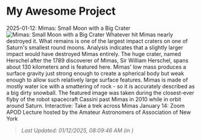 # My Awesome Project

<!-- APOD Start -->
2025-01-12: Mimas: Small Moon with a Big Crater
![Mimas: Small Moon with a Big Crater](https://apod.nasa.gov/apod/image/2501/Mimas_Cassini_960.jpg)
Whatever hit Mimas nearly destroyed it.  What remains is one of the largest impact craters on one of Saturn's smallest round moons.  Analysis indicates that a slightly larger impact would have destroyed Mimas entirely.  The huge crater, named Herschel after the 1789 discoverer of Mimas, Sir William Herschel, spans about 130 kilometers and is featured here. Mimas' low mass produces a surface gravity just strong enough to create a spherical body but weak enough to allow such relatively large surface features. Mimas is made of mostly water ice with a smattering of rock - so it is accurately described as a big dirty snowball. The featured image was taken during the closest-ever flyby of the robot spacecraft Cassini past Mimas in 2010 while in orbit around Saturn.    Interactive: Take a trek across Mimas  January 14: Zoom APOD Lecture hosted by the Amateur Astronomers of Association of New York
> _Last Updated: 01/12/2025, 08:09:46 AM (in )_
<!-- APOD End -->
